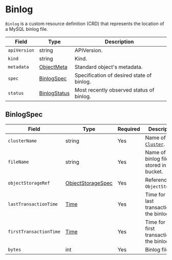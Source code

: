 # Binlog

`Binlog` is a custom resource definition (CRD) that represents
the location of a MySQL binlog file.

| Field        | Type                          | Description                               |
| ------------ | ----------------------------- | ----------------------------------------- |
| `apiVersion` | string                        | APIVersion.                               |
| `kind`       | string                        | Kind.                                     |
| `metadata`   | [ObjectMeta]                  | Standard object's metadata.               |
| `spec`       | [BinlogSpec](#BinlogSpec)     | Specification of desired state of binlog. |
| `status`     | [BinlogStatus](#BinlogStatus) | Most recently observed status of binlog.  |

## BinlogSpec

| Field                  | Type                                                         | Required | Description                                       |
| ---------------------- | ------------------------------------------------------------ | -------- | ------------------------------------------------- |
| `clusterName`          | string                                                       | Yes      | Name of [`Cluster`](crd_mysql_cluster.md).        |
| `fileName`             | string                                                       | Yes      | Name of binlog file stored in bucket.             |
| `objectStorageRef`     | [ObjectStorageSpec](crd_object_storage.md#ObjectStorageSpec) | Yes      | Reference of `ObjectStorage`.                     |
| `lastTransactionTime`  | [Time]                                                       | Yes      | Time for the last transaction in the binlog file  |
| `firstTransactionTime` | [Time]                                                       | Yes      | Time for the first transaction in the binlog file |
| `bytes`                | int                                                          | Yes      | Binlog file size                                  |

[objectmeta]: https://kubernetes.io/docs/reference/generated/kubernetes-api/v1.17/#objectmeta-v1-meta
[time]: https://kubernetes.io/docs/reference/generated/kubernetes-api/v1.17/#time-v1-meta
